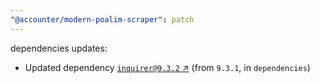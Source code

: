 ```yaml
---
"@accounter/modern-poalim-scraper": patch
---
```

dependencies updates:
  - Updated dependency [`inquirer@9.3.2` ↗︎](https://www.npmjs.com/package/inquirer/v/9.3.2) (from `9.3.1`, in `dependencies`)
